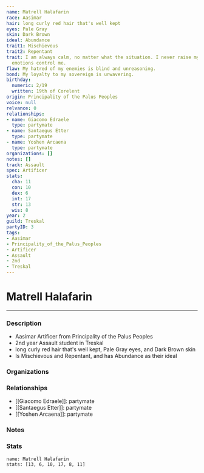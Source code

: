 ```yaml
---
name: Matrell Halafarin
race: Aasimar
hair: long curly red hair that's well kept
eyes: Pale Gray
skin: Dark Brown
ideal: Abundance
trait1: Mischievous
trait2: Repentant
trait: I am always calm, no matter what the situation. I never raise my voice or let
  emotions control me.
flaw: My hatred of my enemies is blind and unreasoning.
bond: My loyalty to my sovereign is unwavering.
birthday:
  numeric: 2/19
  written: 19th of Corelent
origin: Principality of the Palus Peoples
voice: null
relvance: 0
relationships:
- name: Giacomo Edraele
  type: partymate
- name: Santaegus Etter
  type: partymate
- name: Yoshen Arcaena
  type: partymate
organizations: []
notes: []
track: Assault
spec: Artificer
stats:
  cha: 11
  con: 10
  dex: 6
  int: 17
  str: 13
  wis: 8
year: 2
guild: Treskal
partyID: 3
tags:
- Aasimar
- Principality_of_the_Palus_Peoples
- Artificer
- Assault
- 2nd
- Treskal
---
```

# Matrell Halafarin
---
### Description
- Aasimar Artificer from Principality of the Palus Peoples
- 2nd year Assault student in Treskal
- long curly red hair that's well kept, Pale Gray eyes, and Dark Brown skin
- Is Mischievous and Repentant, and has Abundance as their ideal

### Organizations

### Relationships
- [[Giacomo Edraele]]: partymate
- [[Santaegus Etter]]: partymate
- [[Yoshen Arcaena]]: partymate

### Notes

### Stats
```statblock
name: Matrell Halafarin
stats: [13, 6, 10, 17, 8, 11]
```